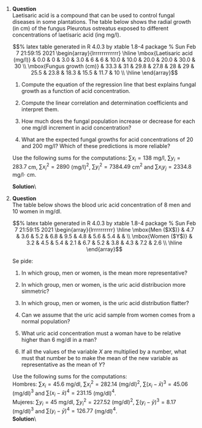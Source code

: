 1.  **Question**\
    Laetisaric acid is a compound that can be used to control fungal
    diseases in some plantations. The table below shows the radial
    growth (in cm) of the fungus Pleurotus ostreatus exposed to
    different concentrations of laetisaric acid (ing mg/l).

    $$% latex table generated in R 4.0.3 by xtable 1.8-4 package
      % Sun Feb  7 21:59:15 2021
      \begin{array}{lrrrrrrrrrrrr}
         \hline
      \mbox{Laetisaric acid (mg/l)} & 0.0 & 0 & 3.0 & 3.0 & 6 & 6 & 10.0 & 10.0 & 20.0 & 20.0 & 30.0 & 30 \\ 
        \mbox{Fungus growth (cm)} & 33.3 & 31 & 29.8 & 27.8 & 28 & 29 & 25.5 & 23.8 & 18.3 & 15.5 & 11.7 & 10 \\ 
         \hline
      \end{array}$$

    1.  Compute the equation of the regression line that best explains
        fungal growth as a function of acid concentration.

    2.  Compute the linear correlation and determination coefficients
        and interpret them.

    3.  How much does the fungal population increase or decrease for
        each one mg/dl increment in acid concentration?

    4.  What are the expected fungal growths for acid concentrations of
        20 and 200 mg/l? Which of these predictions is more reliable?

    Use the following sums for the computations: $\sum x_i=138$ mg/l,
    $\sum y_i=283.7$ cm, $\sum x_i^2=2890$ (mg/l)$^2$,
    $\sum y_i^2=7384.49$ cm$^2$ and $\sum x_iy_j=2334.8$ mg/l$\cdot$ cm.

    **Solution**\

2.  **Question**\
    The table below shows the blood uric acid concentration of 8 men and
    10 women in mg/dl.

    $$% latex table generated in R 4.0.3 by xtable 1.8-4 package
      % Sun Feb  7 21:59:15 2021
      \begin{array}{lrrrrrrrrrr}
         \hline
      \mbox{Men ($X$)} & 4.7 & 3.6 & 5.2 & 6.8 & 9.5 & 4.8 & 5.6 & 5.4 &  &  \\ 
        \mbox{Women ($Y$)} & 3.2 & 4.5 & 5.4 & 2.1 & 6.7 & 5.2 & 3.8 & 4.3 & 7.2 & 2.6 \\ 
         \hline
      \end{array}$$

    Se pide:

    1.  In which group, men or women, is the mean more representative?

    2.  In which group, men or women, is the uric acid distribucion more
        simmetric?

    3.  In which group, men or women, is the uric acid distribution
        flatter?

    4.  Can we assume that the uric acid sample from women comes from a
        normal population?

    5.  What uric acid concentration must a woman have to be relative
        higher than 6 mg/dl in a man?

    6.  If all the values of the variable $X$ are multiplied by a
        number, what must that number be to make the mean of the new
        variable as representative as the mean of $Y$?

    Use the following sums for the computations:\
    Hombres: $\sum x_i=45.6$ mg/dl, $\sum x_i^2=282.14$ (mg/dl)$^2$,
    $\sum (x_i-\bar x)^3=45.06$ (mg/dl)$^3$ and
    $\sum (x_i-\bar x)^4=231.15$ (mg/dl)$^4$.\
    Mujeres: $\sum y_i=45$ mg/dl, $\sum y_i^2=227.52$ (mg/dl)$^2$,
    $\sum (y_i-\bar y)^3=8.17$ (mg/dl)$^3$ and
    $\sum (y_i-\bar y)^4=126.77$ (mg/dl)$^4$.\
    **Solution**\
